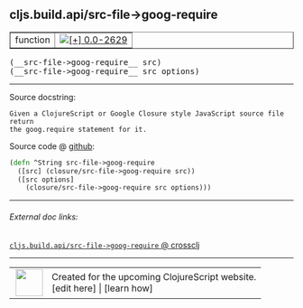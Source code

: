 ## cljs.build.api/src-file->goog-require



 <table border="1">
<tr>
<td>function</td>
<td><a href="https://github.com/cljsinfo/cljs-api-docs/tree/0.0-2629"><img valign="middle" alt="[+] 0.0-2629" title="Added in 0.0-2629" src="https://img.shields.io/badge/+-0.0--2629-lightgrey.svg"></a> </td>
</tr>
</table>


 <samp>
(__src-file->goog-require__ src)<br>
</samp>
 <samp>
(__src-file->goog-require__ src options)<br>
</samp>

---





Source docstring:

```
Given a ClojureScript or Google Closure style JavaScript source file return
the goog.require statement for it.
```


Source code @ [github](https://github.com/clojure/clojurescript/blob/r3191/src/clj/cljs/build/api.clj#L86-L91):

```clj
(defn ^String src-file->goog-require
  ([src] (closure/src-file->goog-require src))
  ([src options]
    (closure/src-file->goog-require src options)))
```

<!--
Repo - tag - source tree - lines:

 <pre>
clojurescript @ r3191
└── src
    └── clj
        └── cljs
            └── build
                └── <ins>[api.clj:86-91](https://github.com/clojure/clojurescript/blob/r3191/src/clj/cljs/build/api.clj#L86-L91)</ins>
</pre>

-->

---



###### External doc links:

[`cljs.build.api/src-file->goog-require` @ crossclj](http://crossclj.info/fun/cljs.build.api/src-file-%3Egoog-require.html)<br>

---

 <table>
<tr><td>
<img valign="middle" align="right" width="48px" src="http://i.imgur.com/Hi20huC.png">
</td><td>
Created for the upcoming ClojureScript website.<br>
[edit here] | [learn how]
</td></tr></table>

[edit here]:https://github.com/cljsinfo/cljs-api-docs/blob/master/cljsdoc/cljs.build.api_src-file-GTgoog-require.cljsdoc
[learn how]:https://github.com/cljsinfo/cljs-api-docs/wiki/cljsdoc-files

<!--

This information was too distracting to show to readers, but I'll leave it
commented here since it is helpful to:

- pretty-print the data used to generate this document
- and show how to retrieve that data



The API data for this symbol:

```clj
{:return-type String,
 :ns "cljs.build.api",
 :name "src-file->goog-require",
 :signature ["[src]" "[src options]"],
 :history [["+" "0.0-2629"]],
 :type "function",
 :full-name-encode "cljs.build.api_src-file-GTgoog-require",
 :source {:code "(defn ^String src-file->goog-require\n  ([src] (closure/src-file->goog-require src))\n  ([src options]\n    (closure/src-file->goog-require src options)))",
          :title "Source code",
          :repo "clojurescript",
          :tag "r3191",
          :filename "src/clj/cljs/build/api.clj",
          :lines [86 91]},
 :full-name "cljs.build.api/src-file->goog-require",
 :docstring "Given a ClojureScript or Google Closure style JavaScript source file return\nthe goog.require statement for it."}

```

Retrieve the API data for this symbol:

```clj
;; from Clojure REPL
(require '[clojure.edn :as edn])
(-> (slurp "https://raw.githubusercontent.com/cljsinfo/cljs-api-docs/catalog/cljs-api.edn")
    (edn/read-string)
    (get-in [:symbols "cljs.build.api/src-file->goog-require"]))
```

-->
